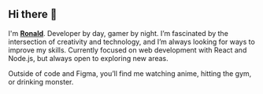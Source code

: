 ## Hi there 👋

I'm [**Ronald**](https://www.instagram.com/_ronaldwtf/profilecard/?igsh=MmRvZDZuaWprM2gy). Developer by day, gamer by night. I’m fascinated by the intersection of creativity and technology, and I’m always looking for ways to improve my skills. Currently focused on web development with React and Node.js, but always open to exploring new areas.

Outside of code and Figma, you’ll find me watching anime, hitting the gym, or drinking monster.
